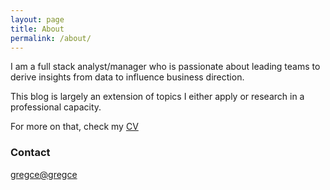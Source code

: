 ```yaml
---
layout: page
title: About
permalink: /about/
---
```

I am a full stack analyst/manager who is passionate about leading teams to derive insights from data to influence business direction.

This blog is largely an extension of topics I either apply or research in a professional capacity.

For more on that, check my [CV](/_files/resume_greg_ceccarelli_SEPT2016.pdf)

### Contact 

[gregce@gregce](mailto:gregce@gmail.com)
